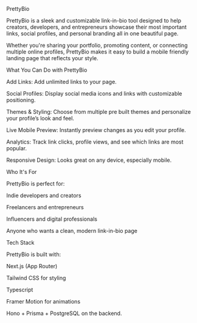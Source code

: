 PrettyBio

PrettyBio is a sleek and customizable link-in-bio tool designed to help creators, developers, and entrepreneurs showcase their most important links, social profiles, and personal branding all in one beautiful page.

Whether you're sharing your portfolio, promoting content, or connecting multiple online profiles, PrettyBio makes it easy to build a mobile friendly landing page that reflects your style.

What You Can Do with PrettyBio

Add Links: Add unlimited links to your page.

Social Profiles: Display social media icons and links with customizable positioning.

Themes & Styling: Choose from multiple pre built themes and personalize your profile’s look and feel.

Live Mobile Preview: Instantly preview changes as you edit your profile.

Analytics: Track link clicks, profile views, and see which links are most popular.

Responsive Design: Looks great on any device, especially mobile.


Who It's For

PrettyBio is perfect for:

Indie developers and creators

Freelancers and entrepreneurs

Influencers and digital professionals

Anyone who wants a clean, modern link-in-bio page


Tech Stack

PrettyBio is built with:

Next.js (App Router)

Tailwind CSS for styling

Typescript 

Framer Motion for animations

Hono + Prisma + PostgreSQL on the backend. 

